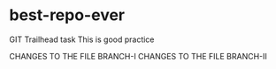 # best-repo-ever
GIT Trailhead task
This is good practice

CHANGES TO THE FILE BRANCH-I
CHANGES TO THE FILE BRANCH-II

